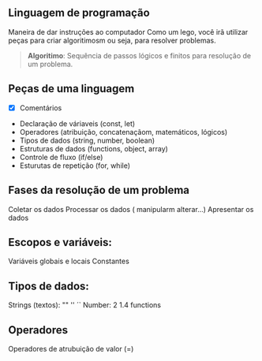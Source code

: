## Linguagem de programação

Maneira de dar instruções ao computador
Como um lego, você irã utilizar peças para criar algoritimosm ou seja, para resolver problemas.

>  **Algoritimo**: Sequência de passos lógicos e finitos para resolução de um problema.

## Peças de uma linguagem

- [x] Comentários
- Declaração de váriaveis (const, let)
- Operadores (atribuição, concatenaçãom, matemáticos, lógicos)
- Tipos de dados (string, number, boolean)
- Estruturas de dados (functions, object, array)
- Controle de fluxo (if/else)
- Esturutas de repetição (for, while)

## Fases da resolução de um problema

Coletar os dados
Processar os dados ( manipularm alterar...)
Apresentar os dados

## Escopos e variáveis:

Variáveis globais e locais
Constantes

## Tipos de dados:

Strings (textos): "" '' ´`
Number: 2 1.4
functions

## Operadores

Operadores de atrubuição de valor (=)